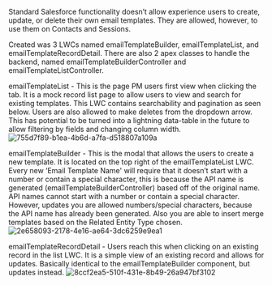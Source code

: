 Standard Salesforce functionality doesn’t allow experience users to create, update, or delete their own email templates. They are allowed, however, to use them on Contacts and Sessions.

Created was 3 LWCs named emailTemplateBuilder, emailTemplateList, and emailTemplateRecordDetail. There are also 2 apex classes to handle the backend, named emailTemplateBuilderController and emailTemplateListController.

emailTemplateList - This is the page PM users first view when clicking the tab.  It is a mock record list page to allow users to view and search for existing templates. This LWC contains searchability and pagination as seen below. Users are also allowed to make deletes from the dropdown arrow.
This has potential to be turned into a lightning data-table in the future to allow filtering by fields and changing column width.
![755d7f89-b1ea-4b6d-a7fa-d518807a109a](https://github.com/calejohn5/ExperienceCloudEmailTemplateCreation/assets/34465547/d0a456e4-8f6f-4364-b6ab-f7e573f2d637)


emailTemplateBuilder - This is the modal that allows the users to create a new template. It is located on the top right of the emailTemplateList LWC. Every new ‘Email Template Name' will require that it doesn’t start with a number or contain a special character, this is because the API name is generated (emailTemplateBuilderController) based off of the original name. API names cannot start with a number or contain a special character. However, updates you are allowed numbers/special characters, because the API name has already been generated.
Also you are able to insert merge templates based on the Related Entity Type chosen.
![2e658093-2178-4e16-ae64-3dc6259e9ea1](https://github.com/calejohn5/ExperienceCloudEmailTemplateCreation/assets/34465547/664e0fa6-0b1d-4794-9cf8-3e9305b51e69)

emailTemplateRecordDetail - Users reach this when clicking on an existing record in the list LWC.  It is a simple view of an existing record and allows for updates.  Basically identical to the emailTemplateBuilder component, but updates instead.
![8ccf2ea5-510f-431e-8b49-26a947bf3102](https://github.com/calejohn5/ExperienceCloudEmailTemplateCreation/assets/34465547/0f40d195-9852-4de9-8a15-edbb1a9c0a66)
